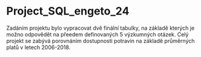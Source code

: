# Project_SQL_engeto_24

Zadáním projektu bylo vypracovat dvě finální tabulky, na základě kterých je možno odpovědět na přeedem definovaných 5 výzkumných otázek. Celý projekt se zabývá porovnáním dostupnosti potravin na základě průměrných platů v letech 2006-2018.